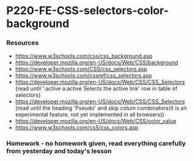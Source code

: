 # P220-FE-CSS-selectors-color-background


### Resources

* https://www.w3schools.com/css/css_background.asp
* https://developer.mozilla.org/en-US/docs/Web/CSS/background
* https://www.w3schools.com/CSS/css_selectors.asp
* https://www.w3schools.com/cssref/css_selectors.asp
* https://developer.mozilla.org/en-US/docs/Web/CSS/CSS_Selectors (read until ':active	a:active	Selects the active link' row in table of selectors)
* https://developer.mozilla.org/en-US/docs/Web/CSS/CSS_Selectors (read until the heading 'Pseudo' and skip colum combinators(it is an experimental feature, not yet implemented in all browsers))
* https://developer.mozilla.org/en-US/docs/Web/CSS/color_value
* https://www.w3schools.com/csS/css_colors.asp


### Homework - no homework given, read everything carefully from yesterday and today's lesson
